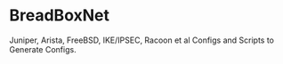 # BreadBoxNet
Juniper, Arista, FreeBSD, IKE/IPSEC, Racoon et al Configs and Scripts to Generate Configs. 
